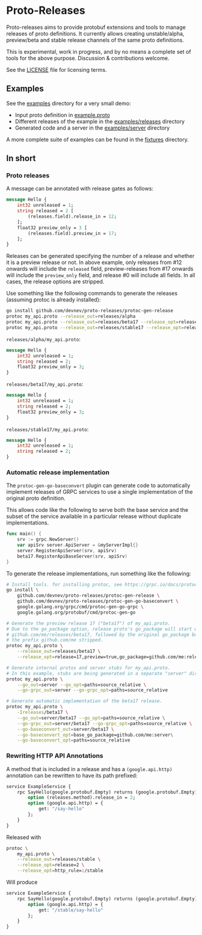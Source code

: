 # Proto-Releases

Proto-releases aims to provide protobuf extensions and tools to manage releases
of proto definitions. It currently allows creating unstable/alpha, preview/beta
and stable release channels of the same proto definitions.

This is experimental, work in progress, and by no means a complete set of tools
for the above purpose. Discussion & contributions welcome.

See the [LICENSE](LICENSE) file for licensing terms.

## Examples

See the [examples](examples) directory for a very small demo:

- Input proto definition in [example.proto](examples/example.proto)
- Different releases of the example in the [examples/releases](examples/releases) directory
- Generated code and a server in the [examples/server](examples/server) directory

A more complete suite of examples can be found in the [fixtures](fixtures)
directory.

## In short

### Proto releases

A message can be annotated with release gates as follows:

```proto
message Hello {
    int32 unreleased = 1;
    string released = 2 [
        (releases.field).release_in = 12;
    ];
    float32 preview_only = 3 [
        (releases.field).preview_in = 17;
    ];
}
```

Releases can be generated specifying the number of a release and whether it is a
preview release or not. In above example, only releases from #12 onwards will
include the `released` field, preview-releases from #17 onwards will include the
`preview_only` field, and release #0 will include all fields. In all cases, the
release options are stripped.

Use something like the following commands to generate the releases (assuming
protoc is already installed):

```sh
go install github.com/devnev/proto-releases/protoc-gen-release
protoc my_api.proto --release_out=releases/alpha
protoc my_api.proto --release_out=releases/beta17 --release_opt=release=17,preview=true
protoc my_api.proto --release_out=releases/stable17 --release_opt=release=17
```

`releases/alpha/my_api.proto`:

```proto
message Hello {
    int32 unreleased = 1;
    string released = 2;
    float32 preview_only = 3;
}
```

`releases/beta17/my_api.proto`:

```proto
message Hello {
    int32 unreleased = 1;
    string released = 2;
    float32 preview_only = 3;
}
```

`releases/stable17/my_api.proto`:

```proto
message Hello {
    int32 unreleased = 1;
    string released = 2;
}
```

### Automatic release implementation

The `protoc-gen-go-baseconvert` plugin can generate code to automatically
implement releases of GRPC services to use a single implementation of the
original proto definition.

This allows code like the following to serve both the base service and the
subset of the service available in a particular release without duplicate
implementations.

```go
func main() {
    srv := grpc.NewServer()
    var apiSrv server.ApiServer = &myServerImpl{}
    server.RegisterApiServer(srv, apiSrv)
    beta17.RegisterApiBaseServer(srv, apiSrv)
}
```

To generate the release implementations, run something like the following:

```sh
# Install tools. for installing protoc, see https://grpc.io/docs/protoc-installation/.
go install \
    github.com/devnev/proto-releases/protoc-gen-release \
    github.com/devnev/proto-releases/protoc-gen-go-baseconvert \
    google.golang.org/grpc/cmd/protoc-gen-go-grpc \
    google.golang.org/protobuf/cmd/protoc-gen-go

# Generate the preview release 17 ("beta17") of my_api.proto.
# Due to the go_package option, release proto's go_package will start with
# github.com/me/releases/beta17, followed by the original go_package but with
# the prefix github.com/me stripped.
protoc my_api.proto \
    --release_out=releases/beta17 \
    --release_opt=release=17,preview=true,go_package=github.com/me:releases/beta17

# Generate internal protos and server stubs for my_api.proto.
# In this example, stubs are being generated in a separate "server" directory.
protoc my_api.proto \
    --go_out=server --go_opt=paths=source_relative \
    --go-grpc_out=server --go-grpc_opt=paths=source_relative

# Generate automatic implementation of the beta17 release.
protoc my_api.proto \
    -Ireleases/beta17 \
    --go_out=server/beta17 --go_opt=paths=source_relative \
    --go-grpc_out=server/beta17 --go-grpc_opt=paths=source_relative \
    --go-baseconvert_out=server/beta17 \
    --go-baseconvert_opt=base_go_package=github.com/me:server\
    --go-baseconvert_opt=paths=source_relative
```

### Rewriting HTTP API Annotations

A method that is included in a release and has a `(google.api.http)` annotation can be rewritten to have its path prefixed:

```proto
service ExampleService {
    rpc SayHello(google.protobuf.Empty) returns (google.protobuf.Empty) {
        option (releases.method).release_in = 2;
        option (google.api.http) = {
            get: "/say-hello"
        };
    }
}
```

Released with

```sh
protoc \
    my_api.proto \
    --release_out=releases/stable \
    --release_opt=release=2 \
    --release_opt=http_rule=:/stable
```

Will produce

```proto
service ExampleService {
    rpc SayHello(google.protobuf.Empty) returns (google.protobuf.Empty) {
        option (google.api.http) = {
            get: "/stable/say-hello"
        };
    }
}
```
